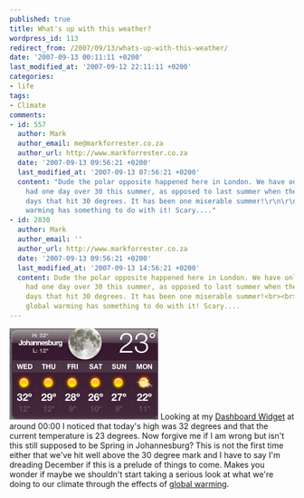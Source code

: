 ```yaml
---
published: true
title: What's up with this weather?
wordpress_id: 113
redirect_from: /2007/09/13/whats-up-with-this-weather/
date: '2007-09-13 00:11:11 +0200'
last_modified_at: '2007-09-12 22:11:11 +0200'
categories:
- life
tags:
- Climate
comments:
- id: 557
  author: Mark
  author_email: me@markforrester.co.za
  author_url: http://www.markforrester.co.za
  date: '2007-09-13 09:56:21 +0200'
  last_modified_at: '2007-09-13 07:56:21 +0200'
  content: "Dude the polar opposite happened here in London. We have only apparently
    had one day over 30 this summer, as opposed to last summer when there were 20
    days that hit 30 degrees. It has been one miserable summer!\r\n\r\nI'm sure global
    warming has something to do with it! Scary...."
- id: 2830
  author: Mark
  author_email: ''
  author_url: http://www.markforrester.co.za
  date: '2007-09-13 09:56:21 +0200'
  last_modified_at: '2007-09-13 14:56:21 +0200'
  content: Dude the polar opposite happened here in London. We have only apparently
    had one day over 30 this summer, as opposed to last summer when there were 20
    days that hit 30 degrees. It has been one miserable summer!<br><br>I&#39;m sure
    global warming has something to do with it! Scary....
---
```

<img src='/assets/images/uploads/2007/09/jhb-temp.png' alt='Johannesburg Temperatures' />
Looking at my <a href="http://www.apple.com/downloads/dashboard/">Dashboard Widget</a> at around 00:00 I noticed that today's high was 32 degrees and that the current temperature is 23 degrees. Now forgive me if I am wrong but isn't this still supposed to be Spring in Johannesburg? This is not the first time either that we've hit well above the 30 degree mark and I have to say I'm dreading December if this is a prelude of things to come.
Makes you wonder if maybe we shouldn't start taking a serious look at what we're doing to our climate through the effects of <a href="http://en.wikipedia.org/wiki/Global_warming">global warming</a>.
